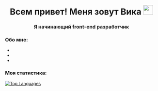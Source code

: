 <h1 align="center">Всем привет! Меня зовут Вика
<img src="https://github.com/blackcater/blackcater/raw/main/images/Hi.gif" height="32"/></h1>
<h3 align="center">Я начинающий front-end разработчик</h3>

### Обо мне: 

* 
* 
* 

### Моя статистика: 

[![Top Languages](https://github-readme-stats.vercel.app/api/top-langs/?username=victoriasmi&layout=compact)](https://github.com/victoriasmi/github-readme-stats)
